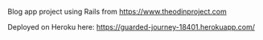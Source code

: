 Blog app project using Rails from https://www.theodinproject.com

Deployed on Heroku here: https://guarded-journey-18401.herokuapp.com/
